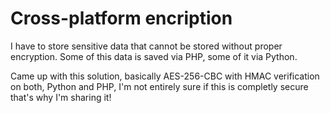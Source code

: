 # Cross-platform encription

I have to store sensitive data that cannot be stored without proper encryption. Some of this data is saved via PHP, some of it via Python.

Came up with this solution, basically AES-256-CBC with HMAC verification on both, Python and PHP, I'm not entirely sure if this is completly secure that's why I'm sharing it!

